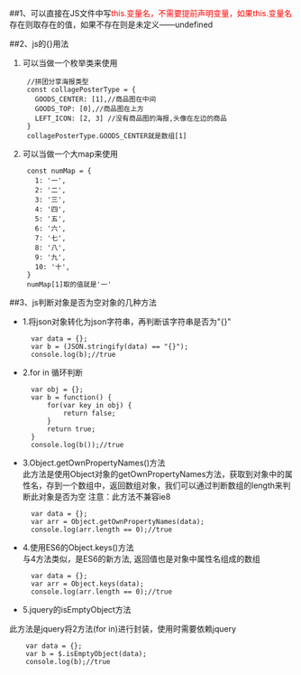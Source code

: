 ##1、可以直接在JS文件中写<font color=red>this.变量名，不需要提前声明变量，如果this.变量名</font>存在则取存在的值，如果不存在则是未定义——undefined

##2、js的{}用法
1. 可以当做一个枚举类来使用

		//拼团分享海报类型
		const collagePosterType = {
		  GOODS_CENTER: [1],//商品图在中间
		  GOODS_TOP: [0],//商品图在上方
		  LEFT_ICON: [2, 3] //没有商品图的海报,头像在左边的商品
		}
		collagePosterType.GOODS_CENTER就是数组[1]
2. 可以当做一个大map来使用

		const numMap = {
		  1: '一',
		  2: '二',
		  3: '三',
		  4: '四',
		  5: '五',
		  6: '六',
		  7: '七',
		  8: '八',
		  9: '九',
		  10: '十',
		}
		numMap[1]取的值就是'一'

##3、js判断对象是否为空对象的几种方法
- 1.将json对象转化为json字符串，再判断该字符串是否为"{}"

		var data = {};
		var b = (JSON.stringify(data) == "{}");
		console.log(b);//true
- 2.for in 循环判断
		
		var obj = {};
		var b = function() {
			for(var key in obj) {
				return false;
			}
			return true;
		}
		console.log(b());//true

- 3.Object.getOwnPropertyNames()方法<br>
此方法是使用Object对象的getOwnPropertyNames方法，获取到对象中的属性名，存到一个数组中，返回数组对象，我们可以通过判断数组的length来判断此对象是否为空
注意：此方法不兼容ie8

		var data = {};
		var arr = Object.getOwnPropertyNames(data);
		console.log(arr.length == 0);//true

- 4.使用ES6的Object.keys()方法<br>
与4方法类似，是ES6的新方法, 返回值也是对象中属性名组成的数组

		var data = {};
		var arr = Object.keys(data);
		console.log(arr.length == 0);//true

- 5.jquery的isEmptyObject方法<br>

此方法是jquery将2方法(for in)进行封装，使用时需要依赖jquery

	
		var data = {};
		var b = $.isEmptyObject(data);
		console.log(b);//true

